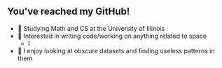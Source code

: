 ## You've reached my GitHub!
* 👾 Studying Math and CS at the University of Illinois
* 🚀 Interested in writing code/working on anything related to space 
  *   I
* 📜 I enjoy looking at obscure datasets and finding useless patterns in them

<!--
**gautamdayal/gautamdayal** is a ✨ _special_ ✨ repository because its `README.md` (this file) appears on your GitHub profile.

Here are some ideas to get you started:

- 🔭 I’m currently working on ...
- 🌱 I’m currently learning ...
- 👯 I’m looking to collaborate on ...
- 🤔 I’m looking for help with ...
- 💬 Ask me about ...
- 📫 How to reach me: ...
- 😄 Pronouns: ...
- ⚡ Fun fact: ...
-->
